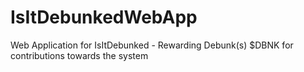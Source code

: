# IsItDebunkedWebApp
Web Application for IsItDebunked - Rewarding Debunk(s) $DBNK for contributions towards the system
